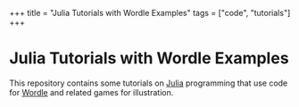 +++
title = "Julia Tutorials with Wordle Examples"
tags = ["code", "tutorials"]
+++

# Julia Tutorials with Wordle Examples

This repository contains some tutorials on [Julia](https://julialang.org) programming that use code for [Wordle](https://en.wikipedia.org/wiki/Wordle) and related games for illustration.

